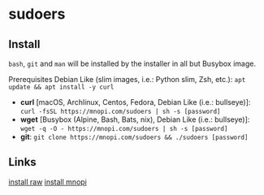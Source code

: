 #  sudoers

## Install 
`bash`, `git` and `man` will be installed by the installer in all but Busybox image.

Prerequisites Debian Like (slim images, i.e.: Python slim, Zsh, etc.): 
`apt update && apt install -y curl`

* **curl** [macOS, Archlinux, Centos, Fedora, Debian Like (i.e.: bullseye)]: 
`curl -fsSL https://mnopi.com/sudoers | sh -s [password]`
* **wget** [Busybox (Alpine, Bash, Bats, nix), Debian Like (i.e.: bullseye)]: 
`wget -q -O - https://mnopi.com/sudoers | sh -s [password]`
* **git**: 
`git clone https://mnopi.com/sudoers && ./sudoers [password]`

## Links
[install raw](https://raw.githubusercontent.com/j5pu/sudoers/main/sudoers)
[install mnopi](https://mnopi.com/sudoers)

